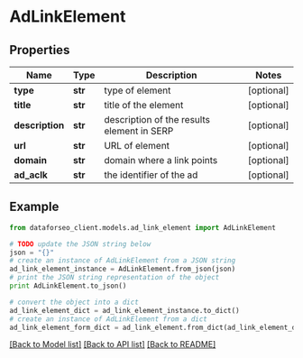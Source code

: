 # AdLinkElement


## Properties

Name | Type | Description | Notes
------------ | ------------- | ------------- | -------------
**type** | **str** | type of element | [optional] 
**title** | **str** | title of the element | [optional] 
**description** | **str** | description of the results element in SERP | [optional] 
**url** | **str** | URL of element | [optional] 
**domain** | **str** | domain where a link points | [optional] 
**ad_aclk** | **str** | the identifier of the ad | [optional] 

## Example

```python
from dataforseo_client.models.ad_link_element import AdLinkElement

# TODO update the JSON string below
json = "{}"
# create an instance of AdLinkElement from a JSON string
ad_link_element_instance = AdLinkElement.from_json(json)
# print the JSON string representation of the object
print AdLinkElement.to_json()

# convert the object into a dict
ad_link_element_dict = ad_link_element_instance.to_dict()
# create an instance of AdLinkElement from a dict
ad_link_element_form_dict = ad_link_element.from_dict(ad_link_element_dict)
```
[[Back to Model list]](../README.md#documentation-for-models) [[Back to API list]](../README.md#documentation-for-api-endpoints) [[Back to README]](../README.md)


